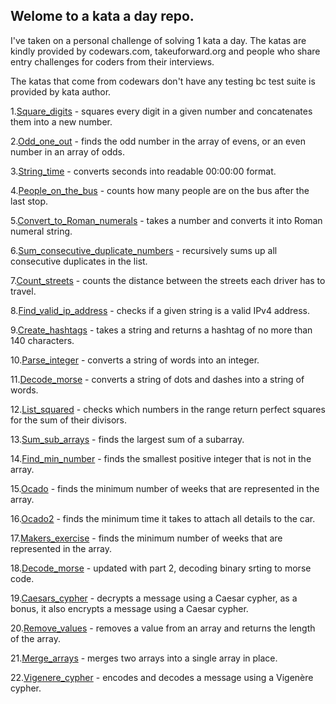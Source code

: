 ## Welome to a kata a day repo.

I've taken on a personal challenge of solving 1 kata a day.
The katas are kindly provided by codewars.com, takeuforward.org 
and people who share entry challenges for coders from their interviews.

The katas that come from codewars don't have any testing bc test suite is provided by kata author.

1.[Square_digits](src/square_digits.py) - squares every digit in a given number and concatenates them into a new number.


2.[Odd_one_out](src/odd_one_out.py) - finds the odd number in the array of evens, or an even number in an array of odds.

3.[String_time](src/string_time.py) - converts seconds into readable 00:00:00 format.

4.[People_on_the_bus](src/people_in_the_bus.py) - counts how many people are on the bus after the last stop.

5.[Convert_to_Roman_numerals](src/roman_numbers.py) - takes a number and converts it into Roman numeral string.

6.[Sum_consecutive_duplicate_numbers](src/sum_consecutive_duplicates.py) - recursively sums up all consecutive duplicates in the list.

7.[Count_streets](src/count_streets.py) - counts the distance between the streets each driver has to travel.

8.[Find_valid_ip_address](src/find_valid_ipaddress.py) - checks if a given string is a valid IPv4 address.

9.[Create_hashtags](src/create_hashtags.py) - takes a string and returns a hashtag of no more than 140 characters.

10.[Parse_integer](src/parse_integer.py) - converts a string of words into an integer.

11.[Decode_morse](src/decode_morse.py) - converts a string of dots and dashes into a string of words.

12.[List_squared](src/list_squared.py) - checks which numbers in the range return perfect squares for the sum of their divisors.

13.[Sum_sub_arrays](src/sum_sub_arrays.py) - finds the largest sum of a subarray.

14.[Find_min_number](src/find_min_number.py) - finds the smallest positive integer that is not in the array.

15.[Ocado](src/ocado.py) - finds the minimum number of weeks that are represented in the array.

16.[Ocado2](src/ocado2.py) - finds the minimum time it takes to attach all details to the car.

17.[Makers_exercise](src/makers_exercise.py) - finds the minimum number of weeks that are represented in the array.

18.[Decode_morse](src/decode_morse.py) - updated with part 2, decoding binary srting to morse code.

19.[Caesars_cypher](src/caesars_cypher.py) - decrypts a message using a Caesar cypher, as a bonus, it also encrypts a message using a Caesar cypher.

20.[Remove_values](src/remove_values.py) - removes a value from an array and returns the length of the array.

21.[Merge_arrays](src/merge_arrays.py) - merges two arrays into a single array in place.

22.[Vigenere_cypher](src/vigenere_cypher.py) - encodes and decodes a message using a Vigenère cypher.
